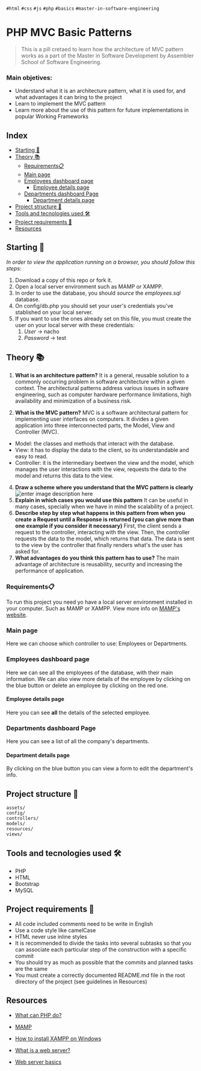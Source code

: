 `#html` `#css` `#js` `#php` `#basics` `#master-in-software-engineering`

# PHP MVC Basic Patterns<!-- omit in toc -->

> This is a pill cretaed to learn how the architecture of MVC pattern works as a part of the Master in Software Development by Assembler School of Software Engineering.

### Main objetives:

- Understand what it is an architecture pattern, what it is used for, and what advantages it can bring to the project
- Learn to implement the MVC pattern
- Learn more about the use of this pattern for future implementations in
  popular Working Frameworks

## Index <!-- omit in toc -->

- [Starting 🚀](#starting-)
- [Theory 📚](#theory-)
  - [Requirements📋](#requirements)
  - [Main page](#main-page)
  - [Employees dashboard page](#employees-dashboard-page)
    - [Employee details page](#employee-details-page)
  - [Departments dashboard Page](#departments-dashboard-page)
    - [Department details page](#department-details-page)
- [Project structure 📁](#project-structure-)
- [Tools and tecnologies used 🛠️](#tools-and-tecnologies-used-️)
- [Project requirements 📏](#project-requirements-)
- [Resources](#resources)

## Starting 🚀

_In order to view the application running on a browser, you should follow this steps:_

1. Download a copy of this repo or fork it.
2. Open a local server environment such as MAMP or XAMPP.
3. In order to use the database, you should _source_ the _employees.sql_ database.
4. On config/db.php you should set your user's credentials you've stablished on your local server.
5. If you want to use the ones already set on this file, you must create the user on your local server with these credentials:
   1. _User_ -> nacho
   2. _Password_ -> test

## Theory 📚

1.  **What is an architecture pattern?**
    It is a general, reusable solution to a commonly occurring problem in software architecture within a given context. The architectural patterns address various issues in software engineering, such as computer hardware performance limitations, high availability and minimization of a business risk.

2.  **What is the MVC pattern?**
    MVC is a software architectural pattern for implementing user interfaces on computers. It divides a given application into three interconnected parts, the Model, View and Controller (MVC).

- Model: the classes and methods that interact with the database.
- View: it has to display the data to the client, so its understandable and easy to read.
- Controller: it is the intermediary beetwen the view and the model, which manages the user interactions with the view, requests the data to the model and returns this data to the view.

4.  **Draw a scheme where you understand that the MVC pattern is clearly**
    ![enter image description here](https://www.freecodecamp.org/news/content/images/2021/04/MVC3.png)
5.  **Explain in which cases you would use this pattern**
    It can be useful in many cases, specially when we have in mind the scalability of a project.
6.  **Describe step by step what happens in this pattern from when you create a Request until a Response is returned (you can give more than one example if you consider it necessary)**
    First, the client sends a request to the controller, interacting with the view. Then, the controller requests the data to the model, which returns that data. The data is sent to the view by the controller that finally renders what's the user has asked for.
7.  **What advantages do you think this pattern has to use?**
    The main advantage of architecture is reusability, security and increasing the performance of application.

### Requirements📋

To run this project you need yo have a local server environment installed in your computer. Such as MAMP or XAMPP. View more info on [MAMP's website](https://www.mamp.info/en/).

### Main page

Here we can choose which controller to use: Employees or Departments.

### Employees dashboard page

Here we can see all the employees of the database, with their main information. We can also view more details of the employee by clicking on the blue button or delete an employee by clicking on the red one.

#### Employee details page

Here you can see **all** the details of the selected employee.

### Departments dashboard Page

Here you can see a list of all the company's departments.

#### Department details page

By clicking on the blue button you can view a form to edit the department's info.

## Project structure 📁

```
assets/
config/
controllers/
models/
resources/
views/
```

## Tools and tecnologies used 🛠️

- PHP
- HTML
- Bootstrap
- MySQL

## Project requirements 📏

- All code included comments need to be write in English
- Use a code style like camelCase
- HTML never use inline styles
- It is recommended to divide the tasks into several subtasks so that you can associate each particular step of the construction with a specific commit
- You should try as much as possible that the commits and planned tasks are the same
- You must create a correctly documented README.md file in the root directory of the project (see guidelines in Resources)

## Resources

- [What can PHP do?](https://www.php.net/manual/es/intro-whatcando.php)

- [MAMP](https://www.mamp.info/en/)

- [How to install XAMPP on Windows](https://www.youtube.com/watch?v=h6DEDm7C37A)

- [What is a web server?](https://www.youtube.com/watch?v=Yt1nesKi5Ec)

- [Web server basics](https://www.youtube.com/watch?v=3VqfpVKvlxQ)

